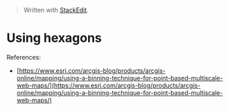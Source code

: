 


> Written with [StackEdit](https://stackedit.io/).

# Using hexagons

References:

- [https://www.esri.com/arcgis-blog/products/arcgis-online/mapping/using-a-binning-technique-for-point-based-multiscale-web-maps/](https://www.esri.com/arcgis-blog/products/arcgis-online/mapping/using-a-binning-technique-for-point-based-multiscale-web-maps/)
<!--stackedit_data:
eyJoaXN0b3J5IjpbODk0NTc4MDY0XX0=
-->